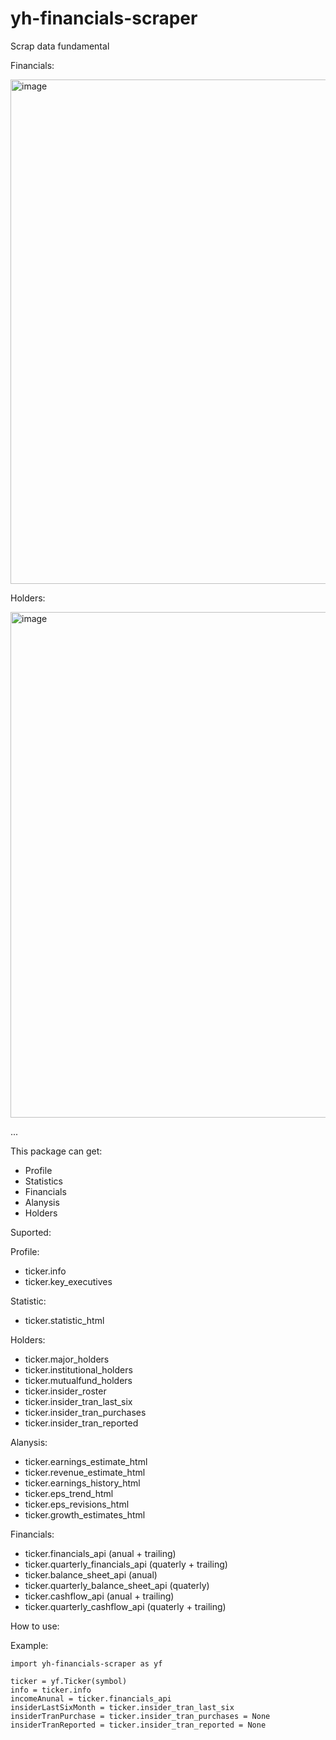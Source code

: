 # yh-financials-scraper

Scrap data fundamental

Financials:

<img width="807" alt="image" src="https://user-images.githubusercontent.com/57890229/185597225-85c685b3-d22a-4071-9090-c9640d2ee3fa.png">

Holders:

<img width="809" alt="image" src="https://user-images.githubusercontent.com/57890229/185597409-b811a383-4ea7-42a9-9b24-d90323fda7c2.png">

...

This package can get:
- Profile
- Statistics
- Financials
- Alanysis
- Holders

Suported:

Profile:
- ticker.info
- ticker.key_executives

Statistic:
- ticker.statistic_html

Holders:
- ticker.major_holders
- ticker.institutional_holders
- ticker.mutualfund_holders
- ticker.insider_roster
- ticker.insider_tran_last_six
- ticker.insider_tran_purchases
- ticker.insider_tran_reported

Alanysis:
- ticker.earnings_estimate_html
- ticker.revenue_estimate_html
- ticker.earnings_history_html
- ticker.eps_trend_html
- ticker.eps_revisions_html
- ticker.growth_estimates_html

Financials:
- ticker.financials_api (anual + trailing)
- ticker.quarterly_financials_api (quaterly + trailing)
- ticker.balance_sheet_api (anual)
- ticker.quarterly_balance_sheet_api (quaterly)
- ticker.cashflow_api (anual + trailing)
- ticker.quarterly_cashflow_api (quaterly + trailing)

How to use:

Example:

    import yh-financials-scraper as yf
    
    ticker = yf.Ticker(symbol)
    info = ticker.info
    incomeAnunal = ticker.financials_api
    insiderLastSixMonth = ticker.insider_tran_last_six
    insiderTranPurchase = ticker.insider_tran_purchases = None
    insiderTranReported = ticker.insider_tran_reported = None

